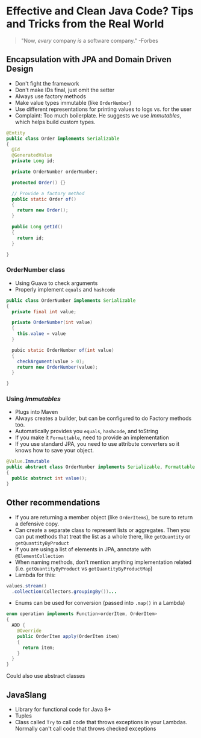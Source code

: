 # Effective and Clean Java Code? Tips and Tricks from the Real World

> "Now, *every* company *is* a software company." -Forbes

## Encapsulation with JPA and Domain Driven Design

* Don't fight the framework
* Don't make IDs final, just omit the setter
* Always use factory methods
* Make value types immutable (like `OrderNumber`)
* Use different representations for printing values to logs vs. for the user
* Complaint: Too much boilerplate. He suggests we use *Immutables*, which helps build custom types.


```java
@Entity
public class Order implements Serializable
{
  @Id
  @GeneratedValue
  private Long id;

  private OrderNumber orderNumber;

  protected Order() {}

  // Provide a factory method
  public static Order of()
  {
    return new Order();
  }

  public Long getId()
  {
    return id;
  }

}
```

### OrderNumber class

* Using Guava to check arguments
* Properly implement `equals` and `hashcode`

```java
public class OrderNumber implements Serializable
{
  private final int value;

  private OrderNumber(int value)
  {
    this.value = value  
  }

  pubic static OrderNumber of(int value)
  {
    checkArgument(value > 0);
    return new OrderNumber(value);
  }

}
```

### Using *Immutables*

* Plugs into Maven
* Always creates a builder, but can be configured to do Factory methods too.
* Automatically provides you `equals`, `hashcode`, and toString
* If you make it `Formattable`, need to provide an implementation
* If you use standard JPA, you need to use attribute converters so it knows how to save your object.

```java
@Value.Immutable
public abstract class OrderNumber implements Serializable, Formattable
{
  public abstract int value();
}
```

## Other recommendations

* If you are returning a member object (like `OrderItems`), be sure to return a defensive copy.
* Can create a separate class to represent lists or aggregates. Then you can put methods that treat the list as a whole there, like `getQuantity` or `getQuantityByProduct`
* If you are using a list of elements in JPA, annotate with `@ElementCollection`
* When naming methods, don't mention anything implementation related (i.e. `getQuantityByProduct` vs `getQuantityByProductMap`)
* Lambda for this:
```java
values.stream()
  .collection(Collectors.groupingBy())...
```
* Enums can be used for conversion (passed into `.map()` in a Lambda)
```java
enum operation implements Function<orderItem, OrderItem>
{
  ADD {
    @Override
    public OrderItem apply(OrderItem item)
    {
      return item;
    }
  }
}
```
Could also use abstract classes

## JavaSlang

* Library for functional code for Java 8+
* Tuples
* Class called `Try` to call code that throws exceptions in your Lambdas. Normally can't call code that throws checked exceptions
